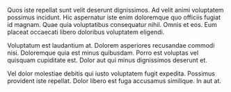 Quos iste repellat sunt velit deserunt dignissimos. Ad velit animi voluptatem possimus incidunt. Hic aspernatur iste enim doloremque quo officiis fugiat id magnam. Quae quia voluptatibus consequatur nihil. Omnis et eos. Eum placeat occaecati libero doloribus voluptatem eligendi.
 Voluptatum est laudantium at. Dolorem asperiores recusandae commodi nisi. Doloremque quia est minus quibusdam. Porro est voluptas vel quisquam cupiditate est. Dolor aut qui minus dignissimos deserunt et.
 Vel dolor molestiae debitis qui iusto voluptatem fugit expedita. Possimus provident iste repellat. Dolor libero est fuga accusamus similique. In aut at.